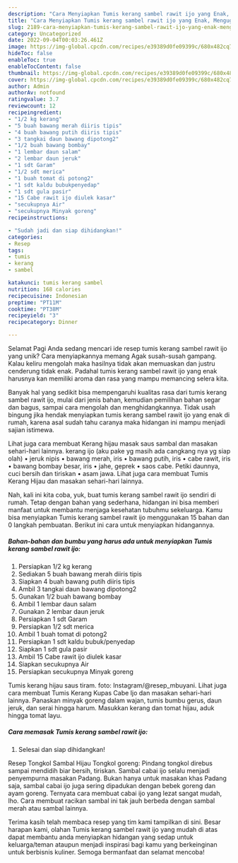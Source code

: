 ```yaml
---
description: "Cara Menyiapkan Tumis kerang sambel rawit ijo yang Enak, Mengugah Selera"
title: "Cara Menyiapkan Tumis kerang sambel rawit ijo yang Enak, Mengugah Selera"
slug: 2189-cara-menyiapkan-tumis-kerang-sambel-rawit-ijo-yang-enak-mengugah-selera
category: Uncategorized
date: 2022-09-04T00:03:26.461Z
image: https://img-global.cpcdn.com/recipes/e39389d0fe09399c/680x482cq70/tumis-kerang-sambel-rawit-ijo-foto-resep-utama.jpg
hideToc: false
enableToc: true
enableTocContent: false
thumbnail: https://img-global.cpcdn.com/recipes/e39389d0fe09399c/680x482cq70/tumis-kerang-sambel-rawit-ijo-foto-resep-utama.jpg
cover: https://img-global.cpcdn.com/recipes/e39389d0fe09399c/680x482cq70/tumis-kerang-sambel-rawit-ijo-foto-resep-utama.jpg
author: Admin
authorAv: notfound
ratingvalue: 3.7
reviewcount: 12
recipeingredient:
- "1/2 kg kerang"
- "5 buah bawang merah diiris tipis"
- "4 buah bawang putih diiris tipis"
- "3 tangkai daun bawang dipotong2"
- "1/2 buah bawang bombay"
- "1 lembar daun salam"
- "2 lembar daun jeruk"
- "1 sdt Garam"
- "1/2 sdt merica"
- "1 buah tomat di potong2"
- "1 sdt kaldu bubukpenyedap"
- "1 sdt gula pasir"
- "15 Cabe rawit ijo diulek kasar"
- "secukupnya Air"
- "secukupnya Minyak goreng"
recipeinstructions:

- "Sudah jadi dan siap dihidangkan!"
categories:
- Resep
tags:
- tumis
- kerang
- sambel

katakunci: tumis kerang sambel 
nutrition: 168 calories
recipecuisine: Indonesian
preptime: "PT11M"
cooktime: "PT38M"
recipeyield: "3"
recipecategory: Dinner

---
```



Selamat Pagi Anda sedang mencari ide resep tumis kerang sambel rawit ijo yang unik? Cara menyiapkannya memang Agak susah-susah gampang. Kalau keliru mengolah maka hasilnya tidak akan memuaskan dan justru cenderung tidak enak. Padahal tumis kerang sambel rawit ijo yang enak harusnya kan memiliki aroma dan rasa yang mampu memancing selera kita.


Banyak hal yang sedikit bisa mempengaruhi kualitas rasa dari tumis kerang sambel rawit ijo, mulai dari jenis bahan, kemudian pemilihan bahan segar dan bagus, sampai cara mengolah dan menghidangkannya. Tidak usah bingung jika hendak menyiapkan tumis kerang sambel rawit ijo yang enak di rumah, karena asal sudah tahu caranya maka hidangan ini mampu menjadi sajian istimewa.

Lihat juga cara membuat Kerang hijau masak saus sambal dan masakan sehari-hari lainnya. kerang ijo (aku pake yg masih ada cangkang nya yg siap olah) • jeruk nipis • bawang merah, iris • bawang putih, iris • cabe rawit, iris • bawang bombay besar, iris • jahe, geprek • saos cabe. Petiki daunnya, cuci bersih dan tiriskan • asam jawa. Lihat juga cara membuat Tumis Kerang Hijau dan masakan sehari-hari lainnya.


Nah, kali ini kita coba, yuk, buat tumis kerang sambel rawit ijo sendiri di rumah. Tetap dengan bahan yang sederhana, hidangan ini bisa memberi manfaat untuk membantu menjaga kesehatan tubuhmu sekeluarga. Kamu bisa menyiapkan Tumis kerang sambel rawit ijo menggunakan 15 bahan dan 0 langkah pembuatan. Berikut ini cara untuk menyiapkan hidangannya.

<!--inarticleads1-->

##### Bahan-bahan dan bumbu yang harus ada untuk menyiapkan Tumis kerang sambel rawit ijo:

1. Persiapkan 1/2 kg kerang
1. Sediakan 5 buah bawang merah diiris tipis
1. Siapkan 4 buah bawang putih diiris tipis
1. Ambil 3 tangkai daun bawang dipotong2
1. Gunakan 1/2 buah bawang bombay
1. Ambil 1 lembar daun salam
1. Gunakan 2 lembar daun jeruk
1. Persiapkan 1 sdt Garam
1. Persiapkan 1/2 sdt merica
1. Ambil 1 buah tomat di potong2
1. Persiapkan 1 sdt kaldu bubuk/penyedap
1. Siapkan 1 sdt gula pasir
1. Ambil 15 Cabe rawit ijo diulek kasar
1. Siapkan secukupnya Air
1. Persiapkan secukupnya Minyak goreng


Tumis kerang hijau saus tiram. foto: Instagram/@resep_mbuyani. Lihat juga cara membuat Tumis Kerang Kupas Cabe Ijo dan masakan sehari-hari lainnya. Panaskan minyak goreng dalam wajan, tumis bumbu gerus, daun jeruk, dan serai hingga harum. Masukkan kerang dan tomat hijau, aduk hingga tomat layu. 

<!--inarticleads2-->

##### Cara memasak Tumis kerang sambel rawit ijo:


1. Selesai dan siap dihidangkan!

Resep Tongkol Sambal Hijau Tongkol goreng: Pindang tongkol direbus sampai mendidih biar bersih, tiriskan. Sambal cabai ijo selalu menjadi penyempurna masakan Padang. Bukan hanya untuk masakan khas Padang saja, sambal cabai ijo juga sering dipadukan dengan bebek goreng dan ayam goreng. Ternyata cara membuat cabai ijo yang lezat sangat mudah, lho. Cara membuat racikan sambal ini tak jauh berbeda dengan sambal merah atau sambal lainnya. 

Terima kasih telah membaca resep yang tim kami tampilkan di sini. Besar harapan kami, olahan Tumis kerang sambel rawit ijo yang mudah di atas dapat membantu anda menyiapkan hidangan yang sedap untuk keluarga/teman ataupun menjadi inspirasi bagi kamu yang berkeinginan untuk berbisnis kuliner. Semoga bermanfaat dan selamat mencoba!
